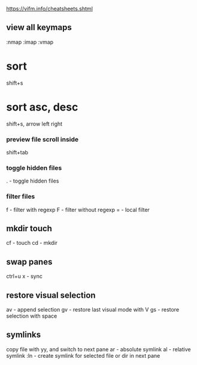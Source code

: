 https://vifm.info/cheatsheets.shtml
## view all keymaps
:nmap
:imap
:vmap

# sort
shift+s

# sort asc, desc
shift+s, arrow left right

### preview file scroll inside
shift+tab

### toggle hidden files
. - toggle hidden files

### filter files
f - filter with regexp
F - filter without regexp
= - local filter

## mkdir touch
cf - touch
cd - mkdir

## swap panes 
ctrl+u
x - sync

## restore visual selection
av - append selection
gv - restore last visual mode with V
gs - restore selection with space

## symlinks
copy file with yy, and switch to next pane
ar - absolute symlink
al - relative symlink
:ln - create symlink for selected file or dir in next pane
